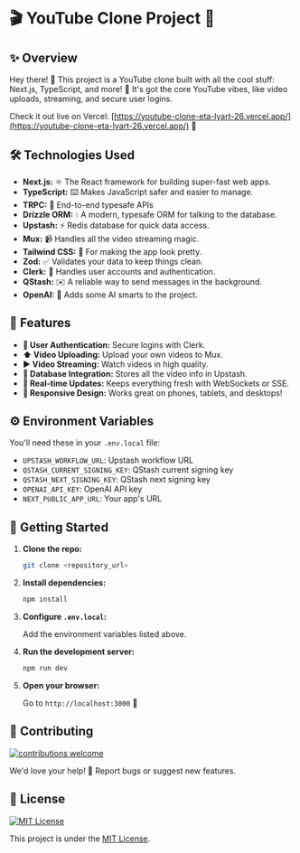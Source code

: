 # 🎬 YouTube Clone Project 🚀

## ✨ Overview

Hey there! 👋 This project is a YouTube clone built with all the cool stuff: Next.js, TypeScript, and more! 🤩 It's got the core YouTube vibes, like video uploads, streaming, and secure user logins.

Check it out live on Vercel: [https://youtube-clone-eta-lyart-26.vercel.app/](https://youtube-clone-eta-lyart-26.vercel.app/) 🚀

## 🛠️ Technologies Used

*   **Next.js:** ⚛️ The React framework for building super-fast web apps.
*   **TypeScript:** ⌨️ Makes JavaScript safer and easier to manage.
*   **TRPC:** 📡 End-to-end typesafe APIs
*   **Drizzle ORM:** 💧 A modern, typesafe ORM for talking to the database.
*   **Upstash:** ⚡ Redis database for quick data access.
*   **Mux:** 📹 Handles all the video streaming magic.
*   **Tailwind CSS:** 🎨 For making the app look pretty.
*   **Zod:** ✅ Validates your data to keep things clean.
*   **Clerk:** 🔑 Handles user accounts and authentication.
*   **QStash:** ✉️ A reliable way to send messages in the background.
*   **OpenAI:** 🧠 Adds some AI smarts to the project.

## 🌟 Features

*   **🔑 User Authentication:** Secure logins with Clerk.
*   **⬆️ Video Uploading:** Upload your own videos to Mux.
*   **▶️ Video Streaming:** Watch videos in high quality.
*   **💾 Database Integration:** Stores all the video info in Upstash.
*   **🔄 Real-time Updates:** Keeps everything fresh with WebSockets or SSE.
*   **📱 Responsive Design:** Works great on phones, tablets, and desktops!

## ⚙️ Environment Variables

You'll need these in your `.env.local` file:

*   `UPSTASH_WORKFLOW_URL`: Upstash workflow URL
*   `QSTASH_CURRENT_SIGNING_KEY`: QStash current signing key
*   `QSTASH_NEXT_SIGNING_KEY`: QStash next signing key
*   `OPENAI_API_KEY`: OpenAI API key
*   `NEXT_PUBLIC_APP_URL`: Your app's URL

## 🚀 Getting Started

1.  **Clone the repo:**

    ```bash
    git clone <repository_url>
    ```

2.  **Install dependencies:**

    ```bash
    npm install
    ```

3.  **Configure `.env.local`:**

    Add the environment variables listed above.

4.  **Run the development server:**

    ```bash
    npm run dev
    ```

5.  **Open your browser:**

    Go to `http://localhost:3000` 🎉

## 🤝 Contributing

[![contributions welcome](https://img.shields.io/badge/contributions-welcome-brightgreen.svg?style=flat)](https://github.com/<your_github_username>/<your_repo_name>/issues)

We'd love your help! 🐛 Report bugs or suggest new features.

## 📜 License

[![MIT License](https://img.shields.io/badge/License-MIT-yellow.svg)](https://opensource.org/licenses/MIT)

This project is under the [MIT License](LICENSE).
